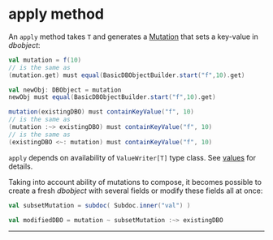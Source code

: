 # apply method

An `apply` method takes `T` and generates a
[Mutation]($siteBaseUrl$/Mutation.html) that sets a key-value in
$dbobject$:

```scala
val mutation = f(10)
// is the same as
(mutation.get) must equal(BasicDBObjectBuilder.start("f",10).get)

val newObj: DBObject = mutation
newObj must equal(BasicDBObjectBuilder.start("f",10).get)

mutation(existingDBO) must containKeyValue("f", 10)
// is the same as
(mutation :~> existingDBO) must containKeyValue("f", 10)
// is the same as
(existingDBO <~: mutation) must containKeyValue("f", 10)
```

`apply` depends on availability of `ValueWriter[T]` type class. See
[values]($appBaseUrl$/Values.html) for details.

Taking into account ability of mutations to compose, it becomes
possible to create a fresh $dbobject$ with several fields or modify
these fields all at once:

```scala
val subsetMutation = subdoc( Subdoc.inner("val") )

val modifiedDBO = mutation ~ subsetMutation :~> existingDBO
```

* * *
